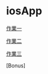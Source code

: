 # iosApp

[作業一](https://github.com/29Jonathan/iosApp/blob/a9aa930d4525bd35dc9638db909c251b9184e54f/hw1.md)

[作業二](https://github.com/29Jonathan/iosApp/blob/119cb712bdd59ebacc0e5619e93355953a8c569a/hw2.md)

[作業三]()

[Bonus]
